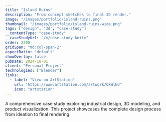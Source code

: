 ```yaml
---
title: "Island Ruins"
description: "From concept sketches to final 3D render."
image: "/images/portfolio/island-ruins.png"
thumbnail: "/images/portfolio/island-ruins-wide.png"
tags: ["design", "3d", "case-study"]
__contentType: "case-study"
__caseStudyUrl: "/m/case-study-knife"
order: 2200
gridSpan: "md:col-span-2"
aspectRatio: "default"
showOverlay: false
pubDate: 2024-10-01
client: "Personal Project"
technologies: ["Blender"]
links:
  - label: "View on ArtStation"
    url: "https://www.artstation.com/artwork/QXWlNd"
    icon: "artstation"
---
```


A comprehensive case study exploring industrial design, 3D modeling, and product visualization. This project showcases the complete design process from ideation to final rendering.
